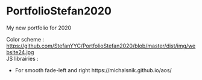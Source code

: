 # PortfolioStefan2020
My new portfolio for 2020

Color scheme : https://github.com/StefanYYC/PortfolioStefan2020/blob/master/dist/img/website24.jpg <br>
JS librairies : 
<ul>
  <li>For smooth fade-left and right https://michalsnik.github.io/aos/ </li>
</ul>
